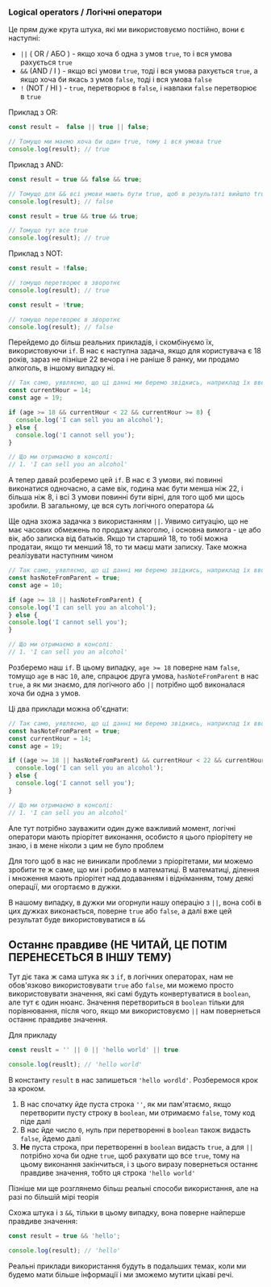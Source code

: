 ### Logical operators / Логічні оператори
Це прям дуже крута штука, які ми використовуємо постійно, вони є наступні:
- `||` ( OR / АБО ) - якщо хоча б одна з умов `true`, то і вся умова рахується `true`
- `&&` (AND / І ) - якщо всі умови `true`, тоді і вся умова рахується `true`, а якщо хоча би якась з умов `false`, тоді і вся умова `false` 
- `!` (NOT / НІ ) - `true`, перетворює в `false`, і навпаки `false` перетворює в `true`

Приклад з OR:
```js
const result =  false || true || false;

// Томущо ми маємо хоча би один true, тому і вся умова true
console.log(result); // true
```
Приклад з AND:
```js
const result = true && false && true;

// Томущо для && всі умови мають бути true, щоб в результаті вийшло true
console.log(result); // false 
```
```js
const result = true && true && true;

// Томущо тут все true
console.log(result); // true 
```
Приклад з NOT:
```js
const result = !false;

// томущо перетворює в зворотнє
console.log(result); // true
```
```js
const result = !true;

// томущо перетворює в зворотнє
console.log(result); // false 
```

Перейдемо до більш реальних прикладів, і скомбінуємо їх, використовуючи `if`. В нас є наступна задача, якщо для користувача є 18 років, зараз не пізніше 22 вечора і не раніше 8 ранку, ми продамо алкоголь, в іншому випадку ні.

```js
// Так само, уявляємо, що ці данні ми беремо звідкись, наприклад їх вводить користувач
const currentHour = 14;
const age = 19;

if (age >= 18 && currentHour < 22 && currentHour >= 8) {
  console.log('I can sell you an alcohol');
} else {
  console.log('I cannot sell you');
}

// Що ми отримаємо в консолі:
// 1. 'I can sell you an alcohol'
```

А тепер давай розберемо цей `if`. В нас є 3 умови, які повинні виконатися одночасно, а саме вік, година має бути менша ніж 22, і більша ніж 8, і всі 3 умови повинні бути вірні, для того щоб ми щось зробили. В загальному, це вся суть логічного оператора `&&` 

Ще одна зхожа задачка з використанням `||`. Уявимо ситуацію, що не має часових обмежень по продажу алкоголю, і основна вимога - це або вік, або записка від батьків. Якщо ти старший 18, то тобі можна продатаи, якщо ти менший 18, то ти маєш мати записку. Таке можна реалізувати наступним чином

```js
// Так само, уявляємо, що ці данні ми беремо звідкись, наприклад їх вводить користувач
const hasNoteFromParent = true;
const age = 10;

if (age >= 18 || hasNoteFromParent) {
console.log('I can sell you an alcohol');
} else {
console.log('I cannot sell you');
}

// Що ми отримаємо в консолі:
// 1. 'I can sell you an alcohol'
```

Розберемо наш `if`. В цьому випадку, `age >= 18` поверне нам `false`, томущо `age` в нас `10`, але, спрацює друга умова, `hasNoteFromParent` в нас `true`, а як ми знаємо, для логічного або `||` потрібно щоб виконалася хоча би одна з умов.

Ці два приклади можна об'єднати:
```js
// Так само, уявляємо, що ці данні ми беремо звідкись, наприклад їх вводить користувач
const hasNoteFromParent = true;
const currentHour = 14;
const age = 19;

if ((age >= 18 || hasNoteFromParent) && currentHour < 22 && currentHour >= 8) {
  console.log('I can sell you an alcohol');
} else {
  console.log('I cannot sell you');
}

// Що ми отримаємо в консолі:
// 1. 'I can sell you an alcohol'
```
Але тут потрібно зауважити один дуже важливий момент, логічні оператори мають пріорітет виконання, особисто я цього пріорітету не знаю, і в мене ніколи з цим не було проблем

Для того щоб в нас не виникали проблеми з пріорітетами, ми можемо зробити те ж саме, що ми і робимо в математиці. В математиці, ділення і множення мають пріорітет над додаванням і відніманням, тому деякі операції, ми огортаємо в дужки.

В нашому випадку, в дужки ми огорнули нашу операцію з `||`, вона собі в цих дужках виконається, поверне `true` або `false`, а далі вже цей результат буде використовуватися в `&&`

## Останнє правдиве (НЕ ЧИТАЙ, ЦЕ ПОТІМ ПЕРЕНЕСЕТЬСЯ В ІНШУ ТЕМУ)
Тут діє така ж сама штука як з `if`, в логічних операторах, нам не обов'язково використовувати `true` або `false`, ми можемо просто використовувати значення, які самі будуть конвертуватися в `boolean`, але тут є один нюанс. Значення перетвориться в `boolean` тільки для порівнювання, після чого, якщо ми використовуємо `||` нам повернеться останнє правдиве значення.

Для прикладу
```js
const reuslt = '' || 0 || 'hello world' || true

console.log(reuslt); // 'hello world' 
```
В константу `result` в нас запишеться `'hello wordld'`. Розберемося крок за кроком.
1. В нас спочатку йде пуста строка `''`, як ми пам'ятаємо, якщо перетворити пусту строку в `boolean`, ми отримаємо `false`, тому код піде далі
2. В нас йде число `0`, нуль при перетворенні в `boolean` також видасть `false`, йдемо далі
3. **Не** пуста строка, при перетворенні в `boolean` видасть `true`, а для `||` потрібно хоча би одне `true`, щоб рахувати що все `true`, тому на цьому виконання закінчиться, і з цього виразу повернеться останнє правдиве значення, тобто ця строка `'hello world'`

Пізніше ми ще розглянемо більш реальні способи використання, але на разі по більшій мірі теорія

Схожа штука і з `&&`, тільки в цьому випадку, вона поверне найперше правдиве значення:
```js
const result = true && 'hello';

console.log(result); // 'hello'
```

Реальні приклади використання будуть в подальших темах, коли ми будемо мати більше інформації і ми зможемо мутити цікаві речі.
